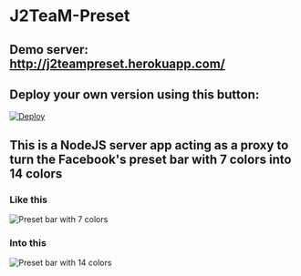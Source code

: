 # J2TeaM-Preset
## Demo server: http://j2teampreset.herokuapp.com/

## Deploy your own version using this button:

[![Deploy](https://www.herokucdn.com/deploy/button.svg)](https://heroku.com/deploy)
## This is a NodeJS server app acting as a proxy to turn the Facebook's preset bar with 7 colors into 14 colors
### Like this
![Preset bar with 7 colors](http://i.imgur.com/08Dma5d.png)
### Into this
![Preset bar with 14 colors](http://i.imgur.com/MYYkISF.png)